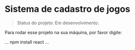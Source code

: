 # Sistema de cadastro de jogos

> Status do projeto: Em desenvolvimento.

Para rodar esse projeto na sua máquina, por favor digite:

...
npm install react
...
